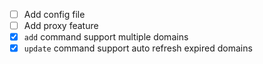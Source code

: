 - [ ] Add config file
- [ ] Add proxy feature
- [x] `add` command support multiple domains
- [x] `update` command support auto refresh expired domains
